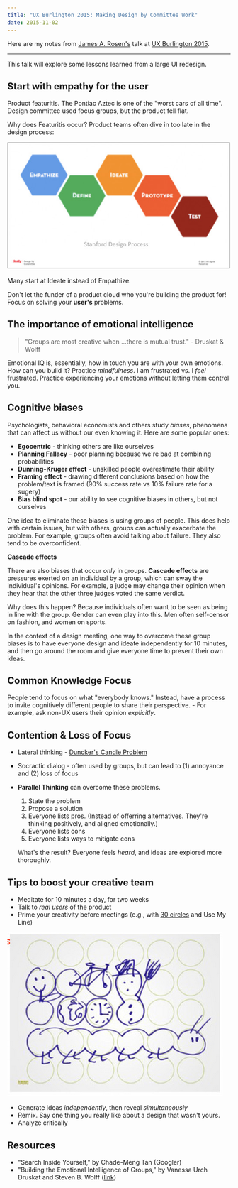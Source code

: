 ```yaml
---
title: "UX Burlington 2015: Making Design by Committee Work"
date: 2015-11-02
---
```


Here are my notes from [James A. Rosen's](https://twitter.com/jamesarosen) talk at [UX Burlington 2015](http://uxburlington.com/).

---

This talk will explore some lessons learned from a large UI redesign.

## Start with empathy for the user

Product featuritis. The Pontiac Aztec is one of the "worst cars of all time". Design committee used focus groups, but the product fell flat.

Why does Featuritis occur? Product teams often dive in too late in the design process:

![Stanford design process](./stanford-design-process.png)

Many start at Ideate instead of Empathize.

Don't let the funder of a product cloud who you're building the product for! Focus on solving your **user's** problems.

## The importance of emotional intelligence

> "Groups are most creative when ...there is mutual trust." - Druskat & Wolff

Emotional IQ is, essentially, how in touch you are with your own emotions. How can you build it? Practice _mindfulness_. I am frustrated vs. I _feel_ frustrated. Practice experiencing your emotions without letting them control you.

## Cognitive biases

Psychologists, behavioral economists and others study _biases_, phenomena that can affect us without our even knowing it. Here are some popular ones:

- **Egocentric** - thinking others are like ourselves
- **Planning Fallacy** - poor planning because we're bad at combining probabilities
- **Dunning-Kruger effect** - unskilled people overestimate their ability
- **Framing effect** - drawing different conclusions based on how the problem/text is framed (90% success rate vs 10% failure rate for a sugery)
- **Bias blind spot** - our ability to see cognitive biases in others, but not ourselves

One idea to eliminate these biases is using groups of people. This does help with certain issues, but with others, groups can actually exacerbate the problem. For example, groups often avoid talking about failure. They also tend to be overconfident.

**Cascade effects**

There are also biases that occur _only_ in groups. **Cascade effects** are pressures exerted on an individual by a group, which can sway the individual's opinions. For example, a judge may change their opinion when they hear that the other three judges voted the same verdict.

Why does this happen? Because individuals often want to be seen as being in line with the group. Gender can even play into this. Men often self-censor on fashion, and women on sports.

In the context of a design meeting, one way to overcome these group biases is to have everyone design and ideate independently for 10 minutes, and then go around the room and give everyone time to present their own ideas.

## Common Knowledge Focus

People tend to focus on what "everybody knows." Instead, have a process to invite cognitively different people to share their perspective. - For example, ask non-UX users their opinion _explicitly_.

## Contention & Loss of Focus

- Lateral thinking - [Duncker's Candle Problem](http://www.wikiwand.com/en/Candle_problem)
- Socractic dialog - often used by groups, but can lead to (1) annoyance and (2) loss of focus
- **Parallel Thinking** can overcome these problems.

  1. State the problem
  2. Propose a solution
  3. Everyone lists pros. (Instead of offerring alternatives. They're thinking positively, and aligned emotionally.)
  4. Everyone lists cons
  5. Everyone lists ways to mitigate cons

  What's the result? Everyone feels _heard_, and ideas are explored more thoroughly.

## Tips to boost your creative team

- Meditate for 10 minutes a day, for two weeks
- Talk to _real users_ of the product
- Prime your creativity before meetings (e.g., with [30 circles](http://www.skills21.org/2013/01/jumpstart-creativity-with-the-30-circles-challenge/) and Use My Line)

![Stanford design process](./30-circles.png)

- Generate ideas _independently_, then reveal _simultaneously_
- Remix. Say one thing you really like about a design that wasn't yours.
- Analyze critically

## Resources

- "Search Inside Yourself," by Chade-Meng Tan (Googler)
- "Building the Emotional Intelligence of Groups," by Vanessa Urch Druskat and Steven B. Wolff ([link](https://hbr.org/2001/03/building-the-emotional-intelligence-of-groups))

